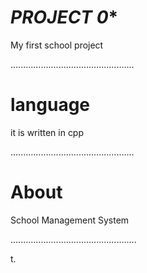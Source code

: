 
# ***PROJECT 0****

My first school project

.................................................
# language
it is written in cpp

.................................................
# About 

School Management System

..................................................


t.